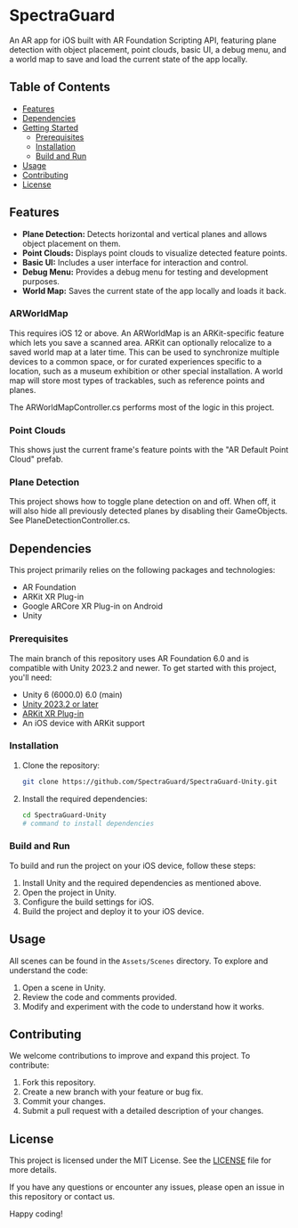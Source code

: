 # SpectraGuard

An AR app for iOS built with AR Foundation Scripting API, featuring plane detection with object placement, point clouds, basic UI, a debug menu, and a world map to save and load the current state of the app locally.


## Table of Contents
- [Features](#features)
- [Dependencies](#dependencies)
- [Getting Started](#getting-started)
  - [Prerequisites](#prerequisites)
  - [Installation](#installation)
  - [Build and Run](#build-and-run)
- [Usage](#usage)
- [Contributing](#contributing)
- [License](#license)

## Features
- **Plane Detection:** Detects horizontal and vertical planes and allows object placement on them.
- **Point Clouds:** Displays point clouds to visualize detected feature points.
- **Basic UI:** Includes a user interface for interaction and control.
- **Debug Menu:** Provides a debug menu for testing and development purposes.
- **World Map:** Saves the current state of the app locally and loads it back.

### ARWorldMap
This requires iOS 12 or above.
An ARWorldMap is an ARKit-specific feature which lets you save a scanned area. ARKit can optionally relocalize to a saved world map at a later time. This can be used to synchronize multiple devices to a common space, or for curated experiences specific to a location, such as a museum exhibition or other special installation. A world map will store most types of trackables, such as reference points and planes.

The ARWorldMapController.cs performs most of the logic in this project.

### Point Clouds
This shows just the current frame's feature points with the "AR Default Point Cloud" prefab.

### Plane Detection 
This project shows how to toggle plane detection on and off. When off, it will also hide all previously detected planes by disabling their GameObjects. See PlaneDetectionController.cs.

## Dependencies
This project primarily relies on the following packages and technologies:
- AR Foundation
- ARKit XR Plug-in
- Google ARCore XR Plug-in on Android
- Unity

### Prerequisites
The main branch of this repository uses AR Foundation 6.0 and is compatible with Unity 2023.2 and newer. 
To get started with this project, you'll need:
- Unity 6 (6000.0) 	6.0 (main)
- [Unity 2023.2 or later](https://unity.com/)
- [ARKit XR Plug-in](https://developer.apple.com/arkit/)
- An iOS device with ARKit support

### Installation
1. Clone the repository:
    ```sh
    git clone https://github.com/SpectraGuard/SpectraGuard-Unity.git
    ```
2. Install the required dependencies:
    ```sh
    cd SpectraGuard-Unity
    # command to install dependencies
    ```

### Build and Run
To build and run the project on your iOS device, follow these steps:

1. Install Unity and the required dependencies as mentioned above.
2. Open the project in Unity.
3. Configure the build settings for iOS.
4. Build the project and deploy it to your iOS device.

## Usage
All scenes can be found in the `Assets/Scenes` directory. To explore and understand the code:
1. Open a scene in Unity.
2. Review the code and comments provided.
3. Modify and experiment with the code to understand how it works.

## Contributing
We welcome contributions to improve and expand this project. To contribute:
1. Fork this repository.
2. Create a new branch with your feature or bug fix.
3. Commit your changes.
4. Submit a pull request with a detailed description of your changes.

## License
This project is licensed under the MIT License. See the [LICENSE](LICENSE) file for more details.

If you have any questions or encounter any issues, please open an issue in this repository or contact us.

Happy coding!
